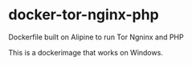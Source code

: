 # docker-tor-nginx-php
Dockerfile built on Alipine to run Tor Ngninx and PHP


This is a dockerimage that works on Windows.
